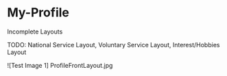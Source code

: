 # My-Profile
Incomplete Layouts

TODO: National Service Layout, Voluntary Service Layout, Interest/Hobbies Layout

![Test Image 1] ProfileFrontLayout.jpg
